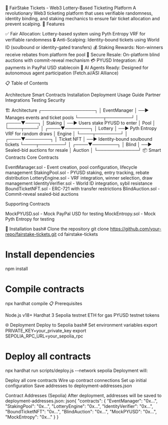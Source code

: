 🎫 FairStake Tickets - Web3 Lottery-Based Ticketing Platform
A revolutionary Web3 ticketing platform that uses verifiable randomness, identity binding, and staking mechanics to ensure fair ticket allocation and prevent scalping.
🌟 Features

✅ Fair Allocation: Lottery-based system using Pyth Entropy VRF for verifiable randomness
🔒 Anti-Scalping: Identity-bound tickets using World ID (soulbound or identity-gated transfers)
💰 Staking Rewards: Non-winners receive rebates from platform fee pool
🏪 Secure Resale: On-platform blind auctions with commit-reveal mechanism
💳 PYUSD Integration: All payments in PayPal USD stablecoin
🤖 AI Agents Ready: Designed for autonomous agent participation (Fetch.ai/ASI Alliance)

📋 Table of Contents

Architecture
Smart Contracts
Installation
Deployment
Usage Guide
Partner Integrations
Testing
Security

🏗️ Architecture
┌─────────────────┐
│  EventManager   │ ──► Manages events and ticket pools
└────────┬────────┘
         │
    ┌────▼────┐
    │ Staking │ ──► Users stake PYUSD to enter
    │  Pool   │
    └────┬────┘
         │
    ┌────▼────────┐
    │  Lottery    │ ──► Pyth Entropy VRF for random draws
    │   Engine    │
    └────┬────────┘
         │
    ┌────▼────────┐
    │  Ticket NFT │ ──► Identity-bound soulbound tickets
    └────┬────────┘
         │
    ┌────▼────────┐
    │   Blind     │ ──► Sealed-bid auctions for resale
    │  Auction    │
    └─────────────┘
📦 Smart Contracts
Core Contracts

EventManager.sol - Event creation, pool configuration, lifecycle management
StakingPool.sol - PYUSD staking, entry tracking, rebate distribution
LotteryEngine.sol - VRF integration, winner selection, draw management
IdentityVerifier.sol - World ID integration, sybil resistance
BoundTicketNFT.sol - ERC-721 with transfer restrictions
BlindAuction.sol - Commit-reveal sealed-bid auctions

Supporting Contracts

MockPYUSD.sol - Mock PayPal USD for testing
MockEntropy.sol - Mock Pyth Entropy for testing

🚀 Installation
bash# Clone the repository
git clone https://github.com/your-repo/fairstake-tickets.git
cd fairstake-tickets

# Install dependencies
npm install

# Compile contracts
npx hardhat compile
📋 Prerequisites

Node.js v18+
Hardhat 3
Sepolia testnet ETH for gas
PYUSD testnet tokens

🌐 Deployment
Deploy to Sepolia
bash# Set environment variables
export PRIVATE_KEY=your_private_key
export SEPOLIA_RPC_URL=your_sepolia_rpc

# Deploy all contracts
npx hardhat run scripts/deploy.js --network sepolia
Deployment will:

Deploy all core contracts
Wire up contract connections
Set up initial configuration
Save addresses to deployment-addresses.json

Contract Addresses (Sepolia)
After deployment, addresses will be saved to deployment-addresses.json:
json{
  "contracts": {
    "EventManager": "0x...",
    "StakingPool": "0x...",
    "LotteryEngine": "0x...",
    "IdentityVerifier": "0x...",
    "BoundTicketNFT": "0x...",
    "BlindAuction": "0x...",
    "MockPYUSD": "0x...",
    "MockEntropy": "0x..."
  }
}

